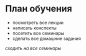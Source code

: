 # **План обучения**

- посмотреть все лекции
- написать конспекты
- посетить все семинары
- сделать все домашние задания

*сходить на все семинары*
